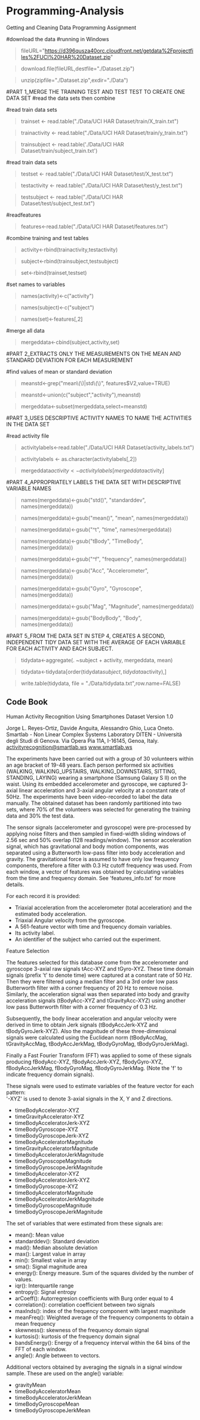 # Programming-Analysis
Getting and Cleaning Data Programming Assignment

#download the data
#running in Windows

>fileURL="https://d396qusza40orc.cloudfront.net/getdata%2Fprojectfiles%2FUCI%20HAR%20Dataset.zip"

>download.file(fileURL,destfile="./Dataset.zip")

>unzip(zipfile="./Dataset.zip",exdir="./Data")

#PART 1_MERGE THE TRAINING TEST AND TEST TEST TO CREATE ONE DATA SET
#read the data sets then combine

#read train data sets
>trainset <- read.table("./Data/UCI HAR Dataset/train/X_train.txt")

>trainactivity <- read.table("./Data/UCI HAR Dataset/train/y_train.txt")

>trainsubject <- read.table('./Data/UCI HAR Dataset/train/subject_train.txt')

#read train data sets
>testset <- read.table("./Data/UCI HAR Dataset/test/X_test.txt")

>testactivity <- read.table("./Data/UCI HAR Dataset/test/y_test.txt")

>testsubject <- read.table("./Data/UCI HAR Dataset/test/subject_test.txt")

#readfeatures
>features<-read.table("./Data/UCI HAR Dataset/features.txt")

#combine training and test tables
>activity<-rbind(trainactivity,testactivity)

>subject<-rbind(trainsubject,testsubject)

>set<-rbind(trainset,testset)

#set names to variables
>names(activity)<-c("activity")

>names(subject)<-c("subject")

>names(set)<-features[,2]

#merge all data
>mergeddata<-cbind(subject,activity,set)


#PART 2_EXTRACTS ONLY THE MEASUREMENTS ON THE MEAN AND STANDARD DEVIATION FOR EACH MEASUREMENT

#find values of mean or standard deviation
>meanstd<-grep("mean\\(\\)|std\\(\\)", features$V2,value=TRUE)

>meanstd<-union(c("subject","activity"),meanstd)

>mergeddata<-subset(mergeddata,select=meanstd)


#PART 3_USES DESCRIPTIVE ACTIVITY NAMES TO NAME THE ACTIVITIES IN THE DATA SET

#read activity file
>activitylabels<-read.table("./Data/UCI HAR Dataset/activity_labels.txt")

>activitylabels <- as.character(activitylabels[,2])

>mergeddata$activity <- activitylabels[mergeddata$activity]



#PART 4_APPROPRIATELY LABELS THE DATA SET WITH DESCRIPTIVE VARIABLE NAMES
>names(mergeddata)<-gsub("std()", "standarddev", names(mergeddata))

>names(mergeddata)<-gsub("mean()", "mean", names(mergeddata))

>names(mergeddata)<-gsub("^t", "time", names(mergeddata))

>names(mergeddata)<-gsub("tBody", "TimeBody", names(mergeddata))

>names(mergeddata)<-gsub("^f", "frequency", names(mergeddata))

>names(mergeddata)<-gsub("Acc", "Accelerometer", names(mergeddata))

>names(mergeddata)<-gsub("Gyro", "Gyroscope", names(mergeddata))

>names(mergeddata)<-gsub("Mag", "Magnitude", names(mergeddata))

>names(mergeddata)<-gsub("BodyBody", "Body", names(mergeddata))

#PART 5_FROM THE DATA SET IN STEP 4, CREATES A SECOND, INDEPENDENT TIDY DATA SET WITH THE AVERAGE OF EACH VARIABLE FOR EACH ACTIVITY AND EACH SUBJECT.

>tidydata<-aggregate(. ~subject + activity, mergeddata, mean)

>tidydata<-tidydata[order(tidydata$subject,tidydata$activity),]

>write.table(tidydata, file = "./Data/tidydata.txt",row.name=FALSE)

## Code Book
Human Activity Recognition Using Smartphones Dataset
Version 1.0

Jorge L. Reyes-Ortiz, Davide Anguita, Alessandro Ghio, Luca Oneto.
Smartlab - Non Linear Complex Systems Laboratory
DITEN - Università degli Studi di Genova.
Via Opera Pia 11A, I-16145, Genoa, Italy.
activityrecognition@smartlab.ws
www.smartlab.ws


The experiments have been carried out with a group of 30 volunteers within an age bracket of 19-48 years. Each person performed six activities (WALKING, WALKING_UPSTAIRS, WALKING_DOWNSTAIRS, SITTING, STANDING, LAYING) wearing a smartphone (Samsung Galaxy S II) on the waist. Using its embedded accelerometer and gyroscope, we captured 3-axial linear acceleration and 3-axial angular velocity at a constant rate of 50Hz. The experiments have been video-recorded to label the data manually. The obtained dataset has been randomly partitioned into two sets, where 70% of the volunteers was selected for generating the training data and 30% the test data. 

The sensor signals (accelerometer and gyroscope) were pre-processed by applying noise filters and then sampled in fixed-width sliding windows of 2.56 sec and 50% overlap (128 readings/window). The sensor acceleration signal, which has gravitational and body motion components, was separated using a Butterworth low-pass filter into body acceleration and gravity. The gravitational force is assumed to have only low frequency components, therefore a filter with 0.3 Hz cutoff frequency was used. From each window, a vector of features was obtained by calculating variables from the time and frequency domain. See 'features_info.txt' for more details. 

For each record it is provided:

- Triaxial acceleration from the accelerometer (total acceleration) and the estimated body acceleration.
- Triaxial Angular velocity from the gyroscope. 
- A 561-feature vector with time and frequency domain variables. 
- Its activity label. 
- An identifier of the subject who carried out the experiment.

Feature Selection 

The features selected for this database come from the accelerometer and gyroscope 3-axial raw signals tAcc-XYZ and tGyro-XYZ. These time domain signals (prefix 't' to denote time) were captured at a constant rate of 50 Hz. Then they were filtered using a median filter and a 3rd order low pass Butterworth filter with a corner frequency of 20 Hz to remove noise. Similarly, the acceleration signal was then separated into body and gravity acceleration signals (tBodyAcc-XYZ and tGravityAcc-XYZ) using another low pass Butterworth filter with a corner frequency of 0.3 Hz. 

Subsequently, the body linear acceleration and angular velocity were derived in time to obtain Jerk signals (tBodyAccJerk-XYZ and tBodyGyroJerk-XYZ). Also the magnitude of these three-dimensional signals were calculated using the Euclidean norm (tBodyAccMag, tGravityAccMag, tBodyAccJerkMag, tBodyGyroMag, tBodyGyroJerkMag). 

Finally a Fast Fourier Transform (FFT) was applied to some of these signals producing fBodyAcc-XYZ, fBodyAccJerk-XYZ, fBodyGyro-XYZ, fBodyAccJerkMag, fBodyGyroMag, fBodyGyroJerkMag. (Note the 'f' to indicate frequency domain signals). 

These signals were used to estimate variables of the feature vector for each pattern:  
'-XYZ' is used to denote 3-axial signals in the X, Y and Z directions.

- timeBodyAccelerator-XYZ
- timeGravityAccelerator-XYZ
- timeBodyAcceleratorJerk-XYZ
- timeBodyGyroscope-XYZ
- timeBodyGyroscopeJerk-XYZ
- timeBodyAcceleratorMagnitude
- timeGravityAcceleratorMagnitude
- timeBodyAcceleratorJerkMagnitude
- timeBodyGyroscopeMagnitude
- timeBodyGyroscopeJerkMagnitude
- timeBodyAccelerator-XYZ
- timeBodyAcceleratorJerk-XYZ
- timeBodyGyroscope-XYZ
- timeBodyAcceleratorMagnitude
- timeBodyAcceleratorJerkMagnitude
- timeBodyGyroscopeMagnitude
- timeBodyGyroscopeJerkMagnitude

The set of variables that were estimated from these signals are: 

- mean(): Mean value
- standarddev(): Standard deviation
- mad(): Median absolute deviation 
- max(): Largest value in array
- min(): Smallest value in array
- sma(): Signal magnitude area
- energy(): Energy measure. Sum of the squares divided by the number of values. 
- iqr(): Interquartile range 
- entropy(): Signal entropy
- arCoeff(): Autorregresion coefficients with Burg order equal to 4
- correlation(): correlation coefficient between two signals
- maxInds(): index of the frequency component with largest magnitude
- meanFreq(): Weighted average of the frequency components to obtain a mean frequency
- skewness(): skewness of the frequency domain signal 
- kurtosis(): kurtosis of the frequency domain signal 
- bandsEnergy(): Energy of a frequency interval within the 64 bins of the FFT of each window.
- angle(): Angle between to vectors.

Additional vectors obtained by averaging the signals in a signal window sample. These are used on the angle() variable:

- gravityMean
- timeBodyAcceleratorMean
- timeBodyAcceleratorJerkMean
- timeBodyGyroscopeMean
- timeBodyGyroscopeJerkMean
